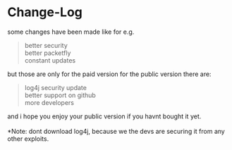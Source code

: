 # Change-Log

some changes have been made like for e.g.

> better security</br>
> better packetfly</br>
> constant updates</br>

but those are only for the paid version for the public version there are:

> log4j security update</br>
> better support on github</br>
> more developers</br>

and i hope you enjoy your public version if you havnt bought it yet.</br>
</br>
*Note: dont download log4j, because we the devs are securing it from any other exploits.
